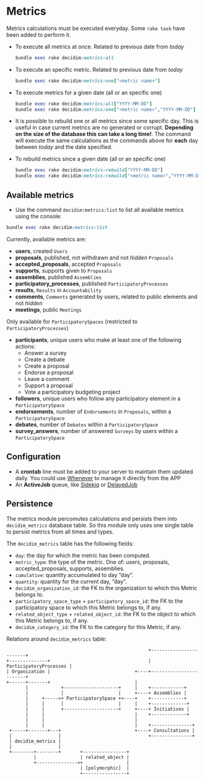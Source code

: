 # Metrics

Metrics calculations must be executed everyday. Some `rake task` have been added to perform it.

- To execute all metrics at once. Related to previous date from *today*

  ```ruby
  bundle exec rake decidim:metrics:all
  ```

- To execute an specific metric. Related to previous date from *today*

  ```ruby
  bundle exec rake decidim:metrics:one["<metric name>"]
  ```

- To execute metrics for a given date (all or an specific one)

  ```ruby
  bundle exec rake decidim:metrics:all["YYYY-MM-DD"]
  bundle exec rake decidim:metrics:one["<metric name>","YYYY-MM-DD"]
  ```

- It is possible to rebuild one or all metrics since some specific day. This is useful in case current metrics are no generated or corrupt. **Depending on the size of the database this can take a long time!**. The command will execute the same calculations as the commands above for **each** day between *today* and the date specified.

- To rebuild metrics since a given date (all or an specific one)

  ```ruby
  bundle exec rake decidim:metrics:rebuild["YYYY-MM-DD"]
  bundle exec rake decidim:metrics:rebuild["<metric name>","YYYY-MM-DD"]
  ```

## Available metrics

- Use the command `decidim:metrics:list` to list all available metrics using the console:

```ruby
bundle exec rake decidim:metrics:list
```
Currently, available metrics are:

- **users**, created `Users`
- **proposals**, published, not withdrawn and not *hidden* `Proposals`
- **accepted_proposals**, accepted `Proposals`
- **supports**, supports given to `Proposals`
- **assemblies**, published `Assemblies`
- **participatory_processes**, published `ParticipatoryProcesses`
- **results**, `Results` in `Accountability`
- **comments**, `Comments` generated by users, related to public elements and not *hidden*
- **meetings**, public `Meetings`

Only available for `ParticipatorySpaces` (restricted to `ParticipatoryProcesses`)

- **participants**, unique users who make at least one of the following actions:
  - Answer a survey
  - Create a debate
  - Create a proposal
  - Endorse a proposal
  - Leave a comment
  - Support a proposal
  - Vote a participatory budgeting project
- **followers**, unique users who follow any participatory element in a `ParticipatorySpace`
- **endorsements**, number of `Endorsements` in `Proposals`, within a `ParticipatorySpace`
- **debates**, number of `Debates` within a `ParticipatorySpace`
- **survey_answers**, number of answered `Surveys` by users within a `ParticipatorySpace`

## Configuration

- A **crontab** line must be added to your server to maintain them updated daily. You could use [Whenever](https://github.com/javan/whenever) to manage it directly from the APP
- An **ActiveJob** queue, like [Sidekiq](https://github.com/mperham/sidekiq) or [DelayedJob](https://github.com/collectiveidea/delayed_job/)

## Persistence

The metrics module percomutes calculations and persists them into
`decidim_metrics` database table. So this module only uses one single table to
persist metrics from all times and types.

The `decidim_metrics` table has the following fields:

- `day`: the day for which the metric has been computed.
- `metric_type`: the type of the metric. One of: users, proposals,
accepted_proposals, supports, assemblies.
- `cumulative`: quantity accumulated to day ”day”.
- `quantity`:  quantity for the current day, ”day”.
- `decidim_organization_id`: the FK to the organization to which this Metric
belongs to.
- `participatory_space_type` + `participatory_space_id`: the FK to the
participatory space to which this Metric belongs to, if any.
- `related_object_type` + `related_object_id`: the FK to the object to which
this Metric belongs to, if any.
- `decidim_category_id`: the FK to the category for this Metric, if any.

Relations around `decidim_metrics` table:
```
                                                    +------------------------+
+--------------+                                    | ParticipatoryProcesses |
| Organization |                               +----+------------------------+
+------+-------+                               |
       |            +--------------------+     |    +------------+
       |            |                    |     +----+ Assemblies |
       |     +----->+ ParticipatorySpace +<----+    +------------+
       |     |      |                    |     |    +-------------+
       |     |      +--------------------+     +----+ Initiatives |
       |     |                                 |    +-------------+
       |     |                                 |
       |     |                                 |    +---------------+
 +-----+-------+---+                           +----+ Consultations |
 |                 |                                +---------------+
 | decidim_metrics |
 |                 |
 +--------+--------+       +----------------+
          |                | related_object |
          +--------------->+                |
                           | [polymorphic]  |
                           +----------------+
```
